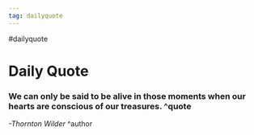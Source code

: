 ```yaml
---
tag: dailyquote
---
```


#dailyquote

# Daily Quote

### We can only be said to be alive in those moments when our hearts are conscious of our treasures. ^quote
*-Thornton Wilder* ^author
